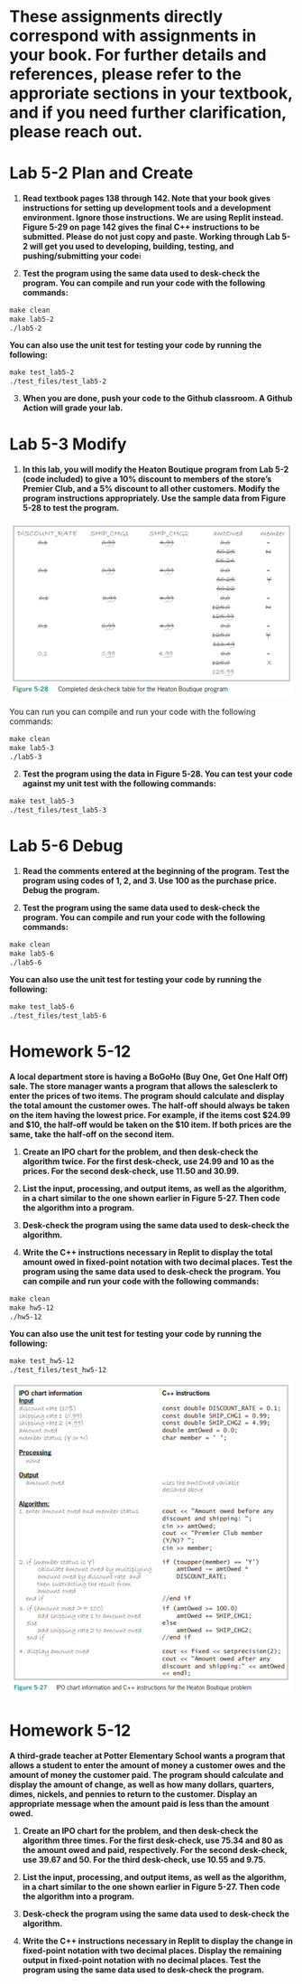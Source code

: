 
# These assignments directly correspond with assignments in your book. For further details and references, please refer to the approriate sections in your textbook, and if you need further clarification, please reach out.

# Lab 5-2 Plan and Create

1. **Read textbook pages 138 through 142. Note that your book gives instructions for setting up development tools and a development environment. Ignore those instructions. We are using Replit instead. Figure 5-29 on page 142 gives the final C++ instructions to be submitted. Please do not just copy and paste. Working through Lab 5-2 will get you used to developing, building, testing, and pushing/submitting your code**i

2. **Test the program using the same data used to desk-check the program. You can compile and run your code with the following commands:**
```
make clean
make lab5-2
./lab5-2
```
**You can also use the unit test for testing your code by running the following:** 
``` 
make test_lab5-2
./test_files/test_lab5-2
```

3. **When you are done, push your code to the Github classroom. A Github Action will grade your lab.**


# Lab 5-3 Modify

1. **In this lab, you will modify the Heaton Boutique program from Lab 5-2 (code included) to give a 10% discount to members of the store’s Premier Club, and a 5% discount to all other customers. Modify the program instructions appropriately. Use the sample data from Figure 5-28 to test the program.**

![Figure 5-28](images/figure5_28.png)

You can run you can compile and run your code with the following commands:

```
make clean
make lab5-3
./lab5-3
```


2. **Test the program using the data in Figure 5-28. You can test your code against my unit test with the following commands:**

``` 
make test_lab5-3
./test_files/test_lab5-3
```

# Lab 5-6 Debug

1. **Read the comments entered at the beginning of the program. Test the program using codes of 1, 2, and 3. Use 100 as the purchase price. Debug the program.**

2. **Test the program using the same data used to desk-check the program. You can compile and run your code with the following commands:**
```
make clean
make lab5-6
./lab5-6
```
**You can also use the unit test for testing your code by running the following:** 
``` 
make test_lab5-6
./test_files/test_lab5-6
```

# Homework 5-12

**A local department store is having a BoGoHo (Buy One, Get One Half Off) sale. The store manager wants a program that allows the salesclerk to enter the prices of two items. The program should calculate and display the total amount the customer owes. The half-off should always be taken on the item having the lowest price. For example, if the items cost $24.99 and $10, the half-off would be taken on the $10 item. If both prices are the same, take the half-off on the second item.**

1. **Create an IPO chart for the problem, and then desk-check the algorithm twice. For the first desk-check, use 24.99 and 10 as the prices. For the second desk-check, use 11.50 and 30.99.**

2. **List the input, processing, and output items, as well as the algorithm, in a chart similar to the one shown earlier in Figure 5-27. Then code the algorithm into a program.**

3. **Desk-check the program using the same data used to desk-check the algorithm.**

4. **Write the C++ instructions necessary in Replit to display the total amount owed in fixed-point notation with two decimal places. Test the program using the same data used to desk-check the program. You can compile and run your code with the following commands:**

```
make clean
make hw5-12
./hw5-12
```
**You can also use the unit test for testing your code by running the following:** 
``` 
make test_hw5-12
./test_files/test_hw5-12
```
![Figure 5-27](images/figure5_27.png)

# Homework 5-12

**A third-grade teacher at Potter Elementary School wants a program that allows a student to enter the amount of money a customer owes and the amount of money the customer paid. The program should calculate and display the amount of change, as well as how many dollars, quarters, dimes, nickels, and pennies to return to the customer. Display an appropriate message when the amount paid is less than the amount owed.**

1. **Create an IPO chart for the problem, and then desk-check the algorithm three times. For the first desk-check, use 75.34 and 80 as the amount owed and paid, respectively. For the second desk-check, use 39.67 and 50. For the third desk-check, use 10.55 and 9.75.**

2. **List the input, processing, and output items, as well as the algorithm, in a chart similar to the one shown earlier in Figure 5-27. Then code the algorithm into a program.**

3. **Desk-check the program using the same data used to desk-check the algorithm.**

4. **Write the C++ instructions necessary in Replit to display the change in fixed-point notation with two decimal places. Display the remaining output in fixed-point notation 
with no decimal places. Test the program using the same data used to desk-check the program.**